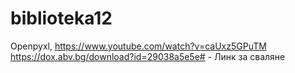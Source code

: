 # biblioteka12
Openpyxl, https://www.youtube.com/watch?v=caUxz5GPuTM
https://dox.abv.bg/download?id=29038a5e5e# - Линк за сваляне